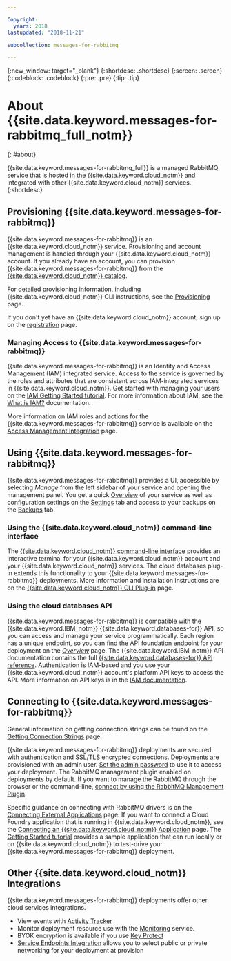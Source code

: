```yaml
---

Copyright:
  years: 2018
lastupdated: "2018-11-21"

subcollection: messages-for-rabbitmq

---
```


{:new_window: target="_blank"}
{:shortdesc: .shortdesc}
{:screen: .screen}
{:codeblock: .codeblock}
{:pre: .pre}
{:tip: .tip}

# About {{site.data.keyword.messages-for-rabbitmq_full_notm}}
{: #about}

{{site.data.keyword.messages-for-rabbitmq_full}} is a managed RabbitMQ service that is hosted in the {{site.data.keyword.cloud_notm}} and integrated with other {{site.data.keyword.cloud_notm}} services. 
{:shortdesc}

## Provisioning {{site.data.keyword.messages-for-rabbitmq}}

{{site.data.keyword.messages-for-rabbitmq}} is an {{site.data.keyword.cloud_notm}} service. Provisioning and account management is handled through your {{site.data.keyword.cloud_notm}} account. If you already have an account, you can provision {{site.data.keyword.messages-for-rabbitmq}} from the [{{site.data.keyword.cloud_notm}} catalog](https://{DomainName}/catalog/services/messages-for-rabbitmq).

For detailed provisioning information, including {{site.data.keyword.cloud_notm}} CLI instructions, see the [Provisioning](/docs/services/messages-for-rabbitmq?topic=cloud-databases-provisioning) page.

If you don't yet have an {{site.data.keyword.cloud_notm}} account, sign up on the [registration](https://{DomainName}/registration/) page.

### Managing Access to {{site.data.keyword.messages-for-rabbitmq}}

{{site.data.keyword.messages-for-rabbitmq}} is an Identity and Access Management (IAM) integrated service. Access to the service is governed by the roles and attributes that are consistent across IAM-integrated services in {{site.data.keyword.cloud_notm}}. Get started with managing your users on the [IAM Getting Started tutorial](/docs/iam?topic=iam-getstarted). For more information about IAM, see the [What is IAM?](/docs/iam?topic=iam-iamoverview) documentation.

More information on IAM roles and actions for the {{site.data.keyword.messages-for-rabbitmq}} service is available on the [Access Management Integration](/docs/services/messages-for-rabbitmq?topic=cloud-databases-iam) page.

## Using {{site.data.keyword.messages-for-rabbitmq}}

{{site.data.keyword.messages-for-rabbitmq}} provides a UI, accessible by selecting _Manage_ from the left sidebar of your service and opening the management panel. You get a quick [Overview](/docs/services/messages-for-rabbitmq?topic=messages-for-rabbitmq-dashboard-overview) of your service as well as configuration settings on the [Settings](/docs/services/messages-for-rabbitmq?topic=messages-for-rabbitmq-dashboard-overview#settings) tab and access to your backups on the [Backups](/docs/services/messages-for-rabbitmq?topic=messages-for-rabbitmq-dashboard-backups) tab.

### Using the {{site.data.keyword.cloud_notm}} command-line interface

The [{{site.data.keyword.cloud_notm}} command-line interface](/docs/cli/reference/ibmcloud?topic=cloud-cli-install-ibmcloud-cli) provides an interactive terminal for your {{site.data.keyword.cloud_notm}} account and your {{site.data.keyword.cloud_notm}} services. The cloud databases plug-in extends this functionality to your {{site.data.keyword.messages-for-rabbitmq}} deployments. More information and installation instructions are on the [{{site.data.keyword.cloud_notm}} CLI Plug-in](/docs/databases-cli-plugin?topic=cloud-databases-cli-cdb-reference) page.

### Using the cloud databases API

{{site.data.keyword.messages-for-rabbitmq}} is compatible with the {{site.data.keyword.IBM_notm}} {{site.data.keyword.databases-for}} API, so you can access and manage your service programmatically. Each region has a unique endpoint, so you can find the API foundation endpoint for your deployment on the [_Overview_](/docs/services/messages-for-rabbitmq?topic=messages-for-rabbitmq-dashboard-overview) page. The {{site.data.keyword.IBM_notm}} API documentation contains the full [{{site.data.keyword.databases-for}} API reference](https://{DomainName}/apidocs/cloud-databases-api). Authentication is IAM-based and you use your {{site.data.keyword.cloud_notm}} account's platform API keys to access the API. More information on API keys is in the [IAM documentation](/docs/iam/apikeys?topic=iam-manapikey).

## Connecting to {{site.data.keyword.messages-for-rabbitmq}}

General information on getting connection strings can be found on the [Getting Connection Strings](/docs/services/messages-for-rabbitmq?topic=messages-for-rabbitmq-connection-strings) page.

{{site.data.keyword.messages-for-rabbitmq}} deployments are secured with authentication and SSL/TLS encrypted connections. Deployments are provisioned with an admin user. [Set the admin password](/docs/services/messages-for-rabbitmq?topic=messages-for-rabbitmq-admin-password) to use it to access your deployment. The RabbitMQ management plugin enabled on deployments by default. If you want to manage the RabbitMQ through the browser or the command-line, [connect by using the RabbitMQ Management Plugin](/docs/services/messages-for-rabbitmq?topic=messages-for-rabbitmq-management-plugin).

Specific guidance on connecting with RabbitMQ drivers is on the [Connecting External Applications](/docs/services/messages-for-rabbitmq?topic=messages-for-rabbitmq-external-app) page. If you want to connect a Cloud Foundry application that is running in {{site.data.keyword.cloud_notm}}, see the [Connecting an {{site.data.keyword.cloud_notm}} Application](/docs/services/messages-for-rabbitmq?topic=messages-for-rabbitmq-ibmcloud-app) page. The [Getting Started tutorial](/docs/services/messages-for-rabbitmq?topic=messages-for-rabbitmq-getting-started) provides a sample application that can run locally or on {{site.data.keyword.cloud_notm}} to test-drive your {{site.data.keyword.messages-for-rabbitmq}} deployment.

## Other {{site.data.keyword.cloud_notm}} Integrations

{{site.data.keyword.messages-for-rabbitmq}} deployments offer other cloud services integrations. 
- View events with [Activity Tracker](/docs/services/messages-for-rabbitmq?topic=messages-for-rabbitmq-activity-tracker)
- Monitor deployment resource use with the [Monitoring](/docs/services/messages-for-rabbitmq?topic=cloud-databases-monitoring) service.
- BYOK encryption is available if you use [Key Protect](/docs/services/messages-for-rabbitmq?topic=cloud-databases-key-protect)
- [Service Endpoints Integration](/docs/services/messages-for-rabbitmq?topic=cloud-databases-service-endpoints) allows you to select public or private networking for your deployment at provision